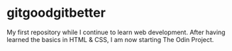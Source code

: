 # gitgoodgitbetter
My first repository while I continue to learn web development. After having learned the basics in HTML &amp; CSS, I am now starting The Odin Project. 

